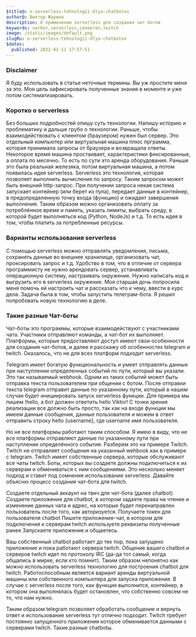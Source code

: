 ```yaml
---
$title@: o-serverless-tehnologii-dlya-chatbotov
author@: Виктор Жарина
description: О применении serverless для создания чат ботов
keywords: чатбот,serverless,селектел,twitch
image: /static/images/default.png
slugRu: o-serverless-tehnologii-dlya-chatbotov
$dates:
  published: 2022-01-11 17:57:51
---
```

<h3>Disclaimer</h3>

Я буду использовать в статье неточные термины. Вы уж простите меня за это. Моя цель зафиксировать полученные знания в моменте и уже потом систематизировать.

<h3>Коротко о serverless</h3>


Без больших подробностей опишу суть технологии. Напишу историю и проблематику и дальше грубо о технологии. Раньше, чтобы взаимодействовать с клиентом (браузером) нужен был сервер. Это отдельный компьютер или виртуальная машина плюс прграмма, которая принимала запросы от браузера и возвращала ответы. Некоторое время машина простаивает, характеристики фиксированные, а оплата по месячно. То есть по сути это аренда оборудования. Раньше это была реальная железяка, потом виртуальная машина, а потом появилась идея serverless. Serverless это технология, которая позволяет выполнить вычисления по запросу. Таким запросом может быть внешний http-запрос. При получении запроса некая система запускает контейнер (или берет из пула), передает данные в контейнер, в предопределенную точку входа (функцию) и ожидает завершения выполнения. Таким образом можно организовать оплату за потреблённое время и память, указать лимиты, выбрать среду, в которой будет выполняться код (Python, NodeJs) и т.д. То есть идея в том, чтобы платить за потребленные ресурсы.

<h3>Варианты использования serverless</h3>

С помощью serverless можно отправлять уведомления, письма, сохранять данные во внешнее хранилище, организовать чат, проксировать запрос и т.д. Удобство в том, что в отличие от сервера программисту не нужно арендовать сервер, устанавливать операционную систему, настраивать окружение. Нужно написать код и выгрузить его в serverless окружение.
Моя старшая дочь попросила меня помочь ей настроить чат и рассказать что к чему, ввести в курс дела. Задача была в том, чтобы запустить телеграм-бота. Я решил попробовать новую технологию в деле.

<h3>Такие разные Чат-боты</h3>

Чат-боты это программы, которые взаимодействуют с участниками чата. Участники отправляют команды, а чат-бот их выполняет. Платформы, которые предоставляют доступ имеют свои особенности для создания чат-ботов, и далее я расскажу об особенностях telegram и twitch. Оказалось, что не для всех платформ подходит serverless.

Telegram имеет богатую функциональность и умеет отправлять данные при наступлении определенных событий по пути, который вы указали. Это так называемый webhook. Одним из таких событий может быть отправка текста пользователем при общении с ботом. После отправки текста telegram отправит данные по указанному пути, который в нашем случае будет инициировать запуск serverless функции. Для примера мы пишем !hello, а бот должен ответить hello Viktor! С точки зрения реализации все должно быть просто, так как на входе функции мы имеем данные сообщения, данные пользователя и можем в ответ отправить строку hello {username}, где username имя пользователя.

Но не все платформы работают таким способом. Я имею в виду, что не все платформы отправляют данные по указанному пути при наступлении определённого события. Разберем это на примере Twitch. Twitch не отправляет сообщения на указанный wehbook как в примере с telegram. Twitch имеет собственные сервера, которые обслуживают все чаты twitch. Боты, которых вы создаете должны подключиться к их серверам и обмениваться с ним сообщениями. Это несколько меняет подход и ставит под сомнение использование serverless. Давайте объясню процесс создания чат-бота для twitch.

Создаете отдельный аккаунт на твич для чат-бота (далее chatbot)
Создаете приложение для chatbot, в котором задаете права на чтение и изменение данных чата и адрес, на которые будет перенаправлен пользователь после того, как авторизуется.
Получаете токен для пользователя chatbot
Пишете приложение-чат, в котором для подключения к серверам twitch используете реквизиты полученные ранее
Запускаете приложение и общаетесь.

Ваш собственный chatbot работает до тех пор, пока запущено приложение и пока работают сервера twitch. Общение вашего chatbot и серверов twitch идет по протоколу IRC (да-да тот самый, когда общались в мирке, если кто помнит). Таким образом непонятно как можно использовать serverless технологию для построения chatbot для twitch. Работоспособным является вариант аренды виртуальной машины или собственного компьютера для запуска приложения.
В случае с serverless после того, как функция выполнится, контейнер, в котором она выполнялась будет остановлен, что собственно совсем не то, что нам нужно.

Таким образом telegram позволяет обработать сообщение и вернуть ответ и использование serverless тут отлично подходит. Twitch требует постоянно запущенного приложения которое обменивается данными с серверами twitch. Такие разные chatbotы.